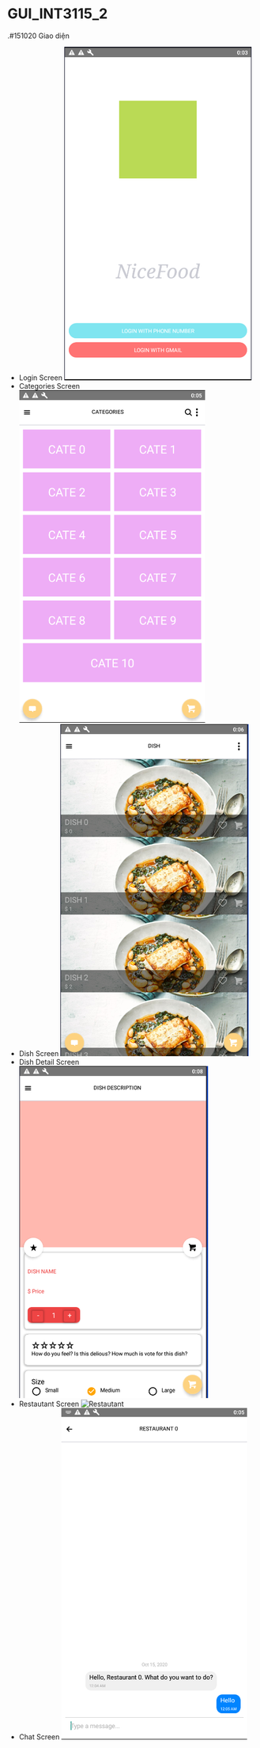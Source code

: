 # GUI_INT3115_2
.#151020
Giao diện
* Login Screen
![Login](./src/assets/Login.PNG)
* Categories Screen
![Categories](./src/assets/categories.PNG)
* Dish Screen
![Dish](./src/assets/dish.PNG)
* Dish Detail Screen
![dishDetail](./src/assets/dishDetail.PNG)
* Restautant Screen
![Restautant](./src/assets/restautant.PNG)
* Chat Screen
![Chat](./src/assets/chat.PNG)
